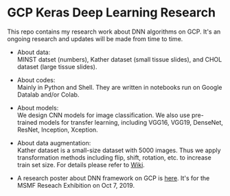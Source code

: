 # GCP Keras Deep Learning Research 
 
This repo contains my research work about DNN algorithms on GCP. It's an ongoing research and updates will be made from time to time.

* About data:   
MINST datset (numbers), Kather dataset (small tissue slides), and CHOL dataset (large tissue slides).

* About codes:   
Mainly in Python and Shell. They are written in notebooks run on Google Datalab and/or Colab.

* About models:   
We design CNN models for image classification. We also use pre-trained models for transfer learning, including VGG16, VGG19, DenseNet, ResNet, Inception, Xception.

* About data augmentation:   
Kather dataset is a small-size dataset with 5000 images. Thus we apply transformation methods including flip, shift, rotation, etc. to increase train set size. For details please refer to [Wiki](https://github.com/lingyixu/GCP-Keras-Deep-Learning/wiki/Data-Augmentation-Function-Guide).

* A research poster about DNN framework on GCP is [here](https://github.com/lingyixu/GCP-Keras-Deep-Learning/blob/master/Scalable_DNN_Framework_on_GCP.pdf). It's for the MSMF Reseach Exhibition on Oct 7, 2019. 
